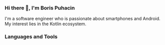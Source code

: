 ### Hi there 👋, I'm Boris Puhacin
I'm a software engineer who is passionate about smartphones and Android.
My interest lies in the Kotlin ecosystem.

### Languages and Tools

